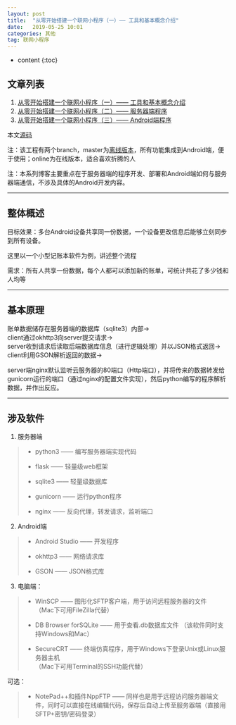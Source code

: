 ```yaml
---
layout: post
title:  "从零开始搭建一个联网小程序（一）—— 工具和基本概念介绍"
date:   2019-05-25 10:01
categories: 其他
tag: 联网小程序
---
```


* content
{:toc}


## 文章列表

1. [从零开始搭建一个联网小程序（一）—— 工具和基本概念介绍](https://xkw168.github.io/2019/05/25/%E4%BB%8E%E9%9B%B6%E5%BC%80%E5%A7%8B%E6%90%AD%E5%BB%BA%E4%B8%80%E4%B8%AA%E8%81%94%E7%BD%91%E5%B0%8F%E7%A8%8B%E5%BA%8F-%E4%B8%80-%E5%B7%A5%E5%85%B7%E5%92%8C%E5%9F%BA%E6%9C%AC%E6%A6%82%E5%BF%B5%E4%BB%8B%E7%BB%8D/)
2. [从零开始搭建一个联网小程序（二）—— 服务器端程序](https://xkw168.github.io/2019/05/25/%E4%BB%8E%E9%9B%B6%E5%BC%80%E5%A7%8B%E6%90%AD%E5%BB%BA%E4%B8%80%E4%B8%AA%E8%81%94%E7%BD%91%E5%B0%8F%E7%A8%8B%E5%BA%8F-%E4%BA%8C-%E6%9C%8D%E5%8A%A1%E5%99%A8%E7%AB%AF%E7%A8%8B%E5%BA%8F/)
3. [从零开始搭建一个联网小程序（三）—— Android端程序](https://xkw168.github.io/2019/05/25/%E4%BB%8E%E9%9B%B6%E5%BC%80%E5%A7%8B%E6%90%AD%E5%BB%BA%E4%B8%80%E4%B8%AA%E8%81%94%E7%BD%91%E5%B0%8F%E7%A8%8B%E5%BA%8F-%E4%B8%89-Android%E7%AB%AF%E7%A8%8B%E5%BA%8F/)

本文[源码](https://github.com/xkw168/account_book/tree/online)

注：该工程有两个branch，master为[离线版本](https://github.com/xkw168/account_book/releases)，所有功能集成到Android端，便于使用；online为在线版本，适合喜欢折腾的人

注：本系列博客主要重点在于服务器端的程序开发、部署和Android端如何与服务器端通信，不涉及具体的Android开发内容。

---

## 整体概述

目标效果：多台Android设备共享同一份数据，一个设备更改信息后能够立刻同步到所有设备。

这里以一个小型记账本软件为例，讲述整个流程

需求：所有人共享一份数据，每个人都可以添加新的账单，可统计共花了多少钱和人均等

---

## 基本原理

账单数据储存在服务器端的数据库（sqlite3）内部->  
client通过okhttp3向server提交请求->  
server收到请求后读取后端数据库信息（进行逻辑处理）并以JSON格式返回->  
client利用GSON解析返回的数据->  

server端nginx默认监听云服务器的80端口（Http端口），并将传来的数据转发给gunicorn运行的端口（通过nginx的配置文件实现），然后python编写的程序解析数据，并作出反应。

---

## 涉及软件

1. 服务器端

> - python3 —— 编写服务器端实现代码
>
> - flask —— 轻量级web框架
> 
> - sqlite3 —— 轻量级数据库
> 
> - gunicorn —— 运行python程序
> 
> - nginx —— 反向代理，转发请求，监听端口

2. Android端

> - Android Studio —— 开发程序
> 
> - okhttp3 —— 网络请求库
> 
> - GSON —— JSON格式库

3. 电脑端：

> - WinSCP —— 图形化SFTP客户端，用于访问远程服务器的文件  
（Mac下可用FileZilla代替）
> 
> - DB Browser forSQLite —— 用于查看.db数据库文件
（该软件同时支持Windows和Mac）
> 
> - SecureCRT —— 终端仿真程序，用于Windows下登录Unix或Linux服务器主机  
（Mac下可用Terminal的SSH功能代替）

可选：

> - NotePad++和插件NppFTP —— 同样也是用于远程访问服务器端文件，同时可以直接在线编辑代码，保存后自动上传至服务器端（直接用SFTP+密钥/密码登录）